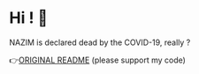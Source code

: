 # Hi ! 👋

NAZIM is declared dead by the COVID-19, really ?

👉[ORIGINAL README](https://github.com/nazimboudeffa/nazimboudeffa/blob/main/README-more.md) (please support my code)
